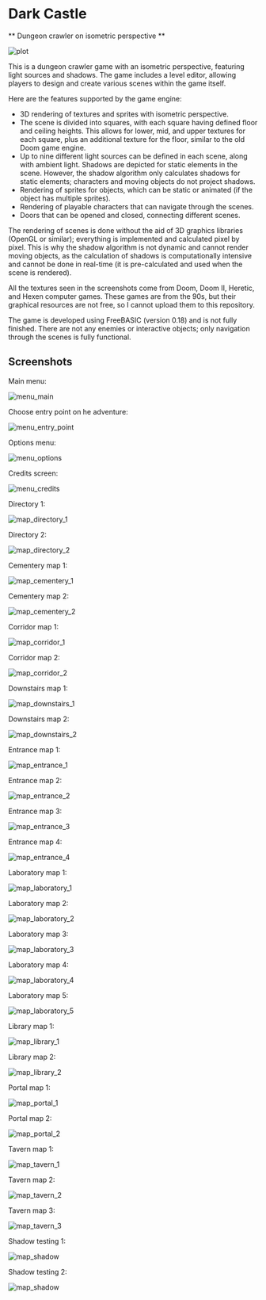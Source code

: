 # Dark Castle

** Dungeon crawler on isometric perspective **

![plot](./screenshots/map_directory_2.jpg)

This is a dungeon crawler game with an isometric perspective, featuring light sources and shadows. The game includes a level editor, allowing players to design and create various scenes within the game itself.

Here are the features supported by the game engine:

- 3D rendering of textures and sprites with isometric perspective.
- The scene is divided into squares, with each square having defined floor and ceiling heights. This allows for lower, mid, and upper textures for each square, plus an additional texture for the floor, similar to the old Doom game engine.
- Up to nine different light sources can be defined in each scene, along with ambient light.
Shadows are depicted for static elements in the scene. However, the shadow algorithm only calculates shadows for static elements; characters and moving objects do not project shadows.
- Rendering of sprites for objects, which can be static or animated (if the object has multiple sprites).
- Rendering of playable characters that can navigate through the scenes.
- Doors that can be opened and closed, connecting different scenes.

The rendering of scenes is done without the aid of 3D graphics libraries (OpenGL or similar); everything is implemented and calculated pixel by pixel. This is why the shadow algorithm is not dynamic and cannot render moving objects, as the calculation of shadows is computationally intensive and cannot be done in real-time (it is pre-calculated and used when the scene is rendered).

All the textures seen in the screenshots come from Doom, Doom II, Heretic, and Hexen computer games. These games are from the 90s, but their graphical resources are not free, so I cannot upload them to this repository.

The game is developed using FreeBASIC (version 0.18) and is not fully finished. There are not any enemies or interactive objects; only navigation through the scenes is fully functional.

## Screenshots

Main menu:

![menu_main](./screenshots/menu_main.jpg)

Choose entry point on he adventure:

![menu_entry_point](./screenshots/menu_entry_point.jpg)

Options menu:

![menu_options](./screenshots/menu_options.jpg)

Credits screen:

![menu_credits](./screenshots/menu_credits.jpg)

Directory 1:

![map_directory_1](./screenshots/map_directory_1.jpg)

Directory 2:

![map_directory_2](./screenshots/map_directory_2.jpg)

Cementery map 1:

![map_cementery_1](./screenshots/map_cementery_1.jpg)

Cementery map 2:

![map_cementery_2](./screenshots/map_cementery_2.jpg)

Corridor map 1:

![map_corridor_1](./screenshots/map_corridor_1.jpg)

Corridor map 2:

![map_corridor_2](./screenshots/map_corridor_2.jpg)

Downstairs map 1:

![map_downstairs_1](./screenshots/map_downstairs_1.jpg)

Downstairs map 2:

![map_downstairs_2](./screenshots/map_downstairs_2.jpg)

Entrance map 1:

![map_entrance_1](./screenshots/map_entrance_1.jpg)

Entrance map 2:

![map_entrance_2](./screenshots/map_entrance_2.jpg)

Entrance map 3:

![map_entrance_3](./screenshots/map_entrance_3.jpg)

Entrance map 4:

![map_entrance_4](./screenshots/map_entrance_4.jpg)

Laboratory map 1:

![map_laboratory_1](./screenshots/map_laboratory_1.jpg)

Laboratory map 2:

![map_laboratory_2](./screenshots/map_laboratory_2.jpg)

Laboratory map 3:

![map_laboratory_3](./screenshots/map_laboratory_3.jpg)

Laboratory map 4:

![map_laboratory_4](./screenshots/map_laboratory_4.jpg)

Laboratory map 5:

![map_laboratory_5](./screenshots/map_laboratory_5.jpg)

Library map 1:

![map_library_1](./screenshots/map_library_1.jpg)

Library map 2:

![map_library_2](./screenshots/map_library_2.jpg)

Portal map 1:

![map_portal_1](./screenshots/map_portal_1.jpg)

Portal map 2:

![map_portal_2](./screenshots/map_portal_2.jpg)

Tavern map 1:

![map_tavern_1](./screenshots/map_tavern_1.jpg)

Tavern map 2:

![map_tavern_2](./screenshots/map_tavern_2.jpg)

Tavern map 3:

![map_tavern_3](./screenshots/map_tavern_3.jpg)

Shadow testing 1:

![map_shadow](./screenshots/map_shadow_test_1.jpg)

Shadow testing 2:

![map_shadow](./screenshots/map_shadow_test_2.jpg)

